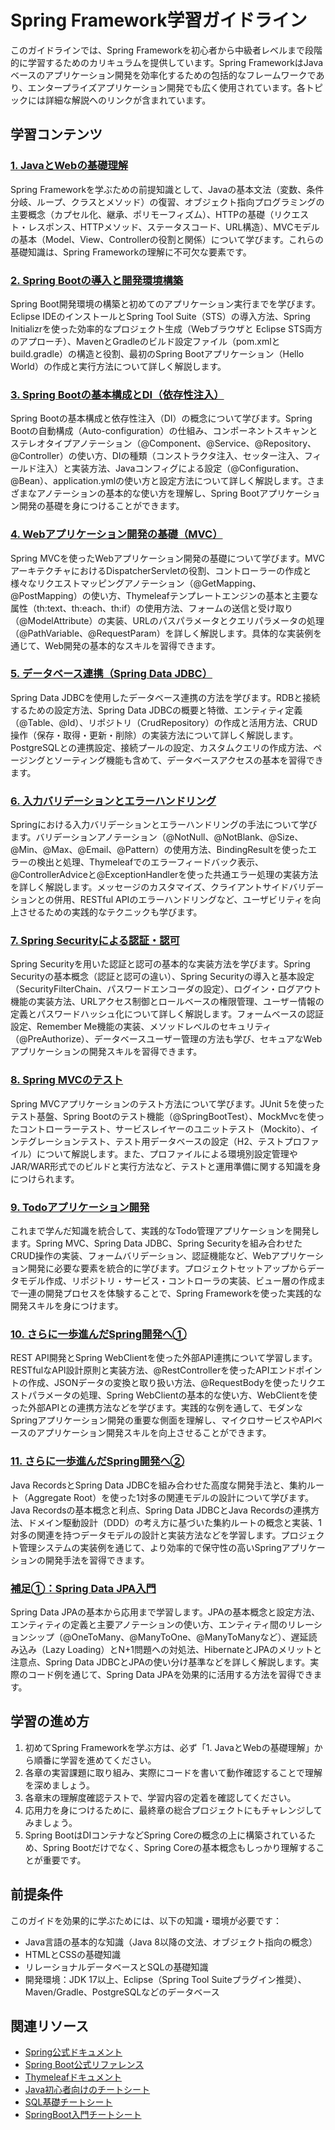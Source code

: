 # Spring Framework学習ガイドライン

このガイドラインでは、Spring Frameworkを初心者から中級者レベルまで段階的に学習するためのカリキュラムを提供しています。Spring FrameworkはJavaベースのアプリケーション開発を効率化するための包括的なフレームワークであり、エンタープライズアプリケーション開発でも広く使用されています。各トピックには詳細な解説へのリンクが含まれています。

## 学習コンテンツ

### [1. JavaとWebの基礎理解](https://fcircle-biz.github.io/tech_docs/guide/programming-languages/java-ecosystem/spring/spring-learning-material-01.html)
Spring Frameworkを学ぶための前提知識として、Javaの基本文法（変数、条件分岐、ループ、クラスとメソッド）の復習、オブジェクト指向プログラミングの主要概念（カプセル化、継承、ポリモーフィズム）、HTTPの基礎（リクエスト・レスポンス、HTTPメソッド、ステータスコード、URL構造）、MVCモデルの基本（Model、View、Controllerの役割と関係）について学びます。これらの基礎知識は、Spring Frameworkの理解に不可欠な要素です。

### [2. Spring Bootの導入と開発環境構築](https://fcircle-biz.github.io/tech_docs/guide/programming-languages/java-ecosystem/spring/spring-learning-material-02.html)
Spring Boot開発環境の構築と初めてのアプリケーション実行までを学びます。Eclipse IDEのインストールとSpring Tool Suite（STS）の導入方法、Spring Initializrを使った効率的なプロジェクト生成（Webブラウザと Eclipse STS両方のアプローチ）、MavenとGradleのビルド設定ファイル（pom.xmlとbuild.gradle）の構造と役割、最初のSpring Bootアプリケーション（Hello World）の作成と実行方法について詳しく解説します。

### [3. Spring Bootの基本構成とDI（依存性注入）](https://fcircle-biz.github.io/tech_docs/guide/programming-languages/java-ecosystem/spring/spring-learning-material-03.html)
Spring Bootの基本構成と依存性注入（DI）の概念について学びます。Spring Bootの自動構成（Auto-configuration）の仕組み、コンポーネントスキャンとステレオタイプアノテーション（@Component、@Service、@Repository、@Controller）の使い方、DIの種類（コンストラクタ注入、セッター注入、フィールド注入）と実装方法、Javaコンフィグによる設定（@Configuration、@Bean）、application.ymlの使い方と設定方法について詳しく解説します。さまざまなアノテーションの基本的な使い方を理解し、Spring Bootアプリケーション開発の基礎を身につけることができます。

### [4. Webアプリケーション開発の基礎（MVC）](https://fcircle-biz.github.io/tech_docs/guide/programming-languages/java-ecosystem/spring/spring-learning-material-04.html)
Spring MVCを使ったWebアプリケーション開発の基礎について学びます。MVCアーキテクチャにおけるDispatcherServletの役割、コントローラーの作成と様々なリクエストマッピングアノテーション（@GetMapping、@PostMapping）の使い方、Thymeleafテンプレートエンジンの基本と主要な属性（th:text、th:each、th:if）の使用方法、フォームの送信と受け取り（@ModelAttribute）の実装、URLのパスパラメータとクエリパラメータの処理（@PathVariable、@RequestParam）を詳しく解説します。具体的な実装例を通じて、Web開発の基本的なスキルを習得できます。

### [5. データベース連携（Spring Data JDBC）](https://fcircle-biz.github.io/tech_docs/guide/programming-languages/java-ecosystem/spring/spring-learning-material-05.html)
Spring Data JDBCを使用したデータベース連携の方法を学びます。RDBと接続するための設定方法、Spring Data JDBCの概要と特徴、エンティティ定義（@Table、@Id）、リポジトリ（CrudRepository）の作成と活用方法、CRUD操作（保存・取得・更新・削除）の実装方法について詳しく解説します。PostgreSQLとの連携設定、接続プールの設定、カスタムクエリの作成方法、ページングとソーティング機能も含めて、データベースアクセスの基本を習得できます。

### [6. 入力バリデーションとエラーハンドリング](https://fcircle-biz.github.io/tech_docs/guide/programming-languages/java-ecosystem/spring/spring-learning-material-06.html)
Springにおける入力バリデーションとエラーハンドリングの手法について学びます。バリデーションアノテーション（@NotNull、@NotBlank、@Size、@Min、@Max、@Email、@Pattern）の使用方法、BindingResultを使ったエラーの検出と処理、Thymeleafでのエラーフィードバック表示、@ControllerAdviceと@ExceptionHandlerを使った共通エラー処理の実装方法を詳しく解説します。メッセージのカスタマイズ、クライアントサイドバリデーションとの併用、RESTful APIのエラーハンドリングなど、ユーザビリティを向上させるための実践的なテクニックも学びます。

### [7. Spring Securityによる認証・認可](https://fcircle-biz.github.io/tech_docs/guide/programming-languages/java-ecosystem/spring/spring-learning-material-07.html)
Spring Securityを用いた認証と認可の基本的な実装方法を学びます。Spring Securityの基本概念（認証と認可の違い）、Spring Securityの導入と基本設定（SecurityFilterChain、パスワードエンコーダの設定）、ログイン・ログアウト機能の実装方法、URLアクセス制御とロールベースの権限管理、ユーザー情報の定義とパスワードハッシュ化について詳しく解説します。フォームベースの認証設定、Remember Me機能の実装、メソッドレベルのセキュリティ（@PreAuthorize）、データベースユーザー管理の方法も学び、セキュアなWebアプリケーションの開発スキルを習得できます。

### [8. Spring MVCのテスト](https://fcircle-biz.github.io/tech_docs/guide/programming-languages/java-ecosystem/spring/spring-learning-material-08.html)
Spring MVCアプリケーションのテスト方法について学びます。JUnit 5を使ったテスト基盤、Spring Bootのテスト機能（@SpringBootTest）、MockMvcを使ったコントローラーテスト、サービスレイヤーのユニットテスト（Mockito）、インテグレーションテスト、テスト用データベースの設定（H2、テストプロファイル）について解説します。また、プロファイルによる環境別設定管理やJAR/WAR形式でのビルドと実行方法など、テストと運用準備に関する知識を身につけられます。

### [9. Todoアプリケーション開発](https://fcircle-biz.github.io/tech_docs/guide/programming-languages/java-ecosystem/spring/spring-learning-material-09.html)
これまで学んだ知識を統合して、実践的なTodo管理アプリケーションを開発します。Spring MVC、Spring Data JDBC、Spring Securityを組み合わせたCRUD操作の実装、フォームバリデーション、認証機能など、Webアプリケーション開発に必要な要素を統合的に学びます。プロジェクトセットアップからデータモデル作成、リポジトリ・サービス・コントローラの実装、ビュー層の作成まで一連の開発プロセスを体験することで、Spring Frameworkを使った実践的な開発スキルを身につけます。

### [10. さらに一歩進んだSpring開発へ①](https://fcircle-biz.github.io/tech_docs/guide/programming-languages/java-ecosystem/spring/spring-learning-material-10.html)
REST API開発とSpring WebClientを使った外部API連携について学習します。RESTfulなAPI設計原則と実装方法、@RestControllerを使ったAPIエンドポイントの作成、JSONデータの変換と取り扱い方法、@RequestBodyを使ったリクエストパラメータの処理、Spring WebClientの基本的な使い方、WebClientを使った外部APIとの連携方法などを学びます。実践的な例を通して、モダンなSpringアプリケーション開発の重要な側面を理解し、マイクロサービスやAPIベースのアプリケーション開発スキルを向上させることができます。

### [11. さらに一歩進んだSpring開発へ②](https://fcircle-biz.github.io/tech_docs/guide/programming-languages/java-ecosystem/spring/spring-learning-material-11.html)
Java RecordsとSpring Data JDBCを組み合わせた高度な開発手法と、集約ルート（Aggregate Root）を使った1対多の関連モデルの設計について学びます。Java Recordsの基本概念と利点、Spring Data JDBCとJava Recordsの連携方法、ドメイン駆動設計（DDD）の考え方に基づいた集約ルートの概念と実装、1対多の関連を持つデータモデルの設計と実装方法などを学習します。プロジェクト管理システムの実装例を通じて、より効率的で保守性の高いSpringアプリケーションの開発手法を習得できます。

### [補足①：Spring Data JPA入門](https://fcircle-biz.github.io/tech_docs/guide/programming-languages/java-ecosystem/spring/spring-learning-material-ex-01.html)
Spring Data JPAの基本から応用まで学習します。JPAの基本概念と設定方法、エンティティの定義と主要アノテーションの使い方、エンティティ間のリレーションシップ（@OneToMany、@ManyToOne、@ManyToManyなど）、遅延読み込み（Lazy Loading）とN+1問題への対処法、HibernateとJPAのメリットと注意点、Spring Data JDBCとJPAの使い分け基準などを詳しく解説します。実際のコード例を通じて、Spring Data JPAを効果的に活用する方法を習得できます。

## 学習の進め方

1. 初めてSpring Frameworkを学ぶ方は、必ず「1. JavaとWebの基礎理解」から順番に学習を進めてください。
2. 各章の実習課題に取り組み、実際にコードを書いて動作確認することで理解を深めましょう。
3. 各章末の理解度確認テストで、学習内容の定着を確認してください。
4. 応用力を身につけるために、最終章の総合プロジェクトにもチャレンジしてみましょう。
5. Spring BootはDIコンテナなどSpring Coreの概念の上に構築されているため、Spring Bootだけでなく、Spring Coreの基本概念もしっかり理解することが重要です。

## 前提条件

このガイドを効果的に学ぶためには、以下の知識・環境が必要です：

- Java言語の基本的な知識（Java 8以降の文法、オブジェクト指向の概念）
- HTMLとCSSの基礎知識
- リレーショナルデータベースとSQLの基礎知識
- 開発環境：JDK 17以上、Eclipse（Spring Tool Suiteプラグイン推奨）、Maven/Gradle、PostgreSQLなどのデータベース

## 関連リソース

- [Spring公式ドキュメント](https://spring.io/guides)
- [Spring Boot公式リファレンス](https://docs.spring.io/spring-boot/docs/current/reference/html/)
- [Thymeleafドキュメント](https://www.thymeleaf.org/documentation.html)
- [Java初心者向けのチートシート](https://fcircle-biz.github.io/tech_docs/cheatsheet/fundamentals/java-cheatsheet.html)
- [SQL基礎チートシート](https://fcircle-biz.github.io/tech_docs/cheatsheet/fundamentals/sql-cheatsheet.html)
- [SpringBoot入門チートシート](https://fcircle-biz.github.io/tech_docs/cheatsheet/fundamentals/springboot-cheatsheet.html)